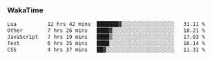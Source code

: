 ### WakaTime

<!--START_SECTION:waka-->

```txt
Lua          12 hrs 42 mins  ███████▓░░░░░░░░░░░░░░░░░   31.11 %
Other        7 hrs 26 mins   ████▓░░░░░░░░░░░░░░░░░░░░   18.21 %
JavaScript   7 hrs 19 mins   ████▒░░░░░░░░░░░░░░░░░░░░   17.93 %
Text         6 hrs 35 mins   ████░░░░░░░░░░░░░░░░░░░░░   16.14 %
CSS          4 hrs 37 mins   ██▓░░░░░░░░░░░░░░░░░░░░░░   11.31 %
```

<!--END_SECTION:waka-->
